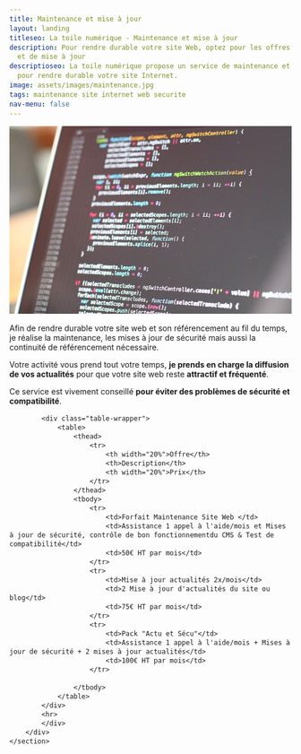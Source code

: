 ```yaml
---
title: Maintenance et mise à jour
layout: landing
titleseo: La toile numérique - Maintenance et mise à jour
description: Pour rendre durable votre site Web, optez pour les offres de maintenance
  et de mise à jour
descriptioseo: La toile numérique propose un service de maintenance et mise à jour
  pour rendre durable votre site Internet.
image: assets/images/maintenance.jpg
tags: maintenance site internet web securite
nav-menu: false
---
```


<!-- Main -->
<div id="main">

<!-- One -->
<section id="one" class="spotlights">
	<section>
		<a href="#" class="image">
			<img src="assets/images/maintenance.jpg" alt="maintenance savenay web internet TPE PME pontchateau saint nazaire" data-position="center center" />
		</a>
		<div class="content">
			<div class="inner">
			<p>Afin de rendre durable votre site web et son référencement au fil du temps, je réalise la maintenance, les mises à jour de sécurité mais aussi la continuité de référencement nécessaire.</p>
			<p>Votre activité vous prend tout votre temps, <b>je prends en charge la diffusion de vos actualités</b> pour que votre site web reste <b>attractif et fréquenté</b>.</p>
			<p>Ce service est vivement conseillé <b>pour éviter des problèmes de sécurité et compatibilité</b>.</p>

			<div class="table-wrapper">
				<table>
					<thead>
						<tr>
							<th width="20%">Offre</th>
							<th>Description</th>
							<th width="20%">Prix</th>
						</tr>
					</thead>
					<tbody>
						<tr>
							<td>Forfait Maintenance Site Web </td>
							<td>Assistance 1 appel à l'aide/mois et Mises à jour de sécurité, contrôle de bon fonctionnementdu CMS & Test de compatibilité</td>
							<td>50€ HT par mois</td>
						</tr>
						<tr>
							<td>Mise à jour actualités 2x/mois</td>
							<td>2 Mise à jour d'actualités du site ou blog</td>
							<td>75€ HT par mois</td>
						</tr>								
						<tr>
							<td>Pack "Actu et Sécu"</td>
							<td>Assistance 1 appel à l'aide/mois + Mises à jour de sécurité + 2 mises à jour actualités</td>
							<td>100€ HT par mois</td>
						</tr>						

					</tbody>							
				</table>
			</div>
			<hr>
			</div>
		</div>
	</section>
</section>

</div>
